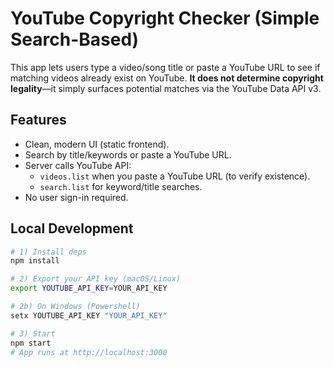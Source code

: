 # YouTube Copyright Checker (Simple Search-Based)

This app lets users type a video/song title or paste a YouTube URL to see if matching videos already exist on YouTube. **It does not determine copyright legality**—it simply surfaces potential matches via the YouTube Data API v3.

## Features
- Clean, modern UI (static frontend).
- Search by title/keywords or paste a YouTube URL.
- Server calls YouTube API:
  - `videos.list` when you paste a YouTube URL (to verify existence).
  - `search.list` for keyword/title searches.
- No user sign-in required.

## Local Development
```bash
# 1) Install deps
npm install

# 2) Export your API key (macOS/Linux)
export YOUTUBE_API_KEY=YOUR_API_KEY

# 2b) On Windows (Powershell)
setx YOUTUBE_API_KEY "YOUR_API_KEY"

# 3) Start
npm start
# App runs at http://localhost:3000